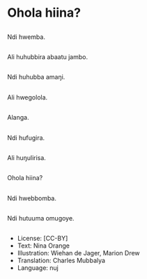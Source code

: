 # Ohola hiina?

##
Ndi hwemba.

##
Ali huhubbira abaatu jambo.

##
Ndi huhubba amaŋi.

##
Ali hwegolola.

##
Alanga.

##
Ndi hufugira.

##
Ali huŋulirisa.

##
Ohola hiina?

##
Ndi hwebbomba.

##
Ndi hutuuma omugoye.

##
* License: [CC-BY]
* Text: Nina Orange
* Illustration: Wiehan de Jager, Marion Drew
* Translation: Charles Mubbalya
* Language: nuj
